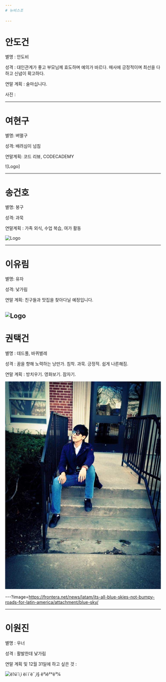 ```yaml
---
# 뉴비스조 

---
```

# 안도건

별명 : 안도비

성격 : 대인관계가 좋고 부모님께 효도하며 예의가 바르다. 매사에 긍정적이며 최선을 다하고 신념이 확고하다.

연말 계획 : 술마십니다.

사진 : 

---
# 여현구

별명: 벼멸구

성격: 배려심이 넘침

연말계획: 코드 리뷰, CODECADEMY

![Logo]





---
# 송건호 

별명: 봉구

성격: 과묵

연말계획 : 가족 외식, 수업 복습, 여가 활동

![Logo](https://cdn.pixabay.com/photo/2017/09/25/13/12/dog-2785074_960_720.jpg)

---
# 이유림 

별명: 유자

성격: 낯가림

연말 계획: 친구들과 맛집을 찾아다닐 예정입니다.



![Logo](https://t1.daumcdn.net/cfile/tistory/2334943F52772A281D)
---

# 권택건

별명 : 데드풀, 바퀴벌레

성격 : 꿈을 향해 노력하는 낭만가. 침착. 과묵. 긍정적. 쉽게 나른해짐.

연말 계획 : 방치우기. 영화보기. 잠자기.

![Logo](https://github.com/podojuice/public/blob/master/1545178773742.jpg)

---?image=https://frontera.net/news/latam/its-all-blue-skies-not-bumpy-roads-for-latin-america/attachment/blue-sky/

---
# 이원진

별명 : 우너

성격 : 활발한데 낯가림

연말 계획 및 12월 31일에 하고 싶은 것 : 



![ë¼ì´ì¸ì ëí ì´ë¯¸ì§ ê²ìê²°ê³¼](https://t1.daumcdn.net/cfile/tistory/2761AA4558A05CBE2A)



